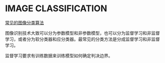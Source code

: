 # IMAGE CLASSIFICATION

[常见的图像分类算法](https://www.irjet.net/archives/V4/i11/IRJET-V4I11287.pdf)

图像识别技术大致可以分为参数模型和非参数模型，也可以分为监督学习和非监督学习，或者分为软分类器和应分类器。最常见的分类方法是分成监督学习和非监督学习。

监督学习要求有训练数据来训练模型如何确定判决边界。